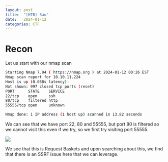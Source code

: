 ```yaml
---
layout: post
title:  "[HTB] Sau"
date:   2024-01-12
categories: CTF
---
```


# Recon

Let us start with our nmap scan
```bash
Starting Nmap 7.94 ( https://nmap.org ) at 2024-01-12 00:26 EST
Nmap scan report for 10.10.11.224
Host is up (0.058s latency).
Not shown: 997 closed tcp ports (reset)
PORT      STATE    SERVICE
22/tcp    open     ssh
80/tcp    filtered http
55555/tcp open     unknown

Nmap done: 1 IP address (1 host up) scanned in 13.82 seconds
```

We can see that we have port 22, 80 and 55555, but port 80 is filtered so we cannot visit this even if we try, so we first try visiting port 55555.

![](../uploads/htb-sau/image1.png)

We see that this is Request Baskets and upon searching about this, we find that there is an SSRF issue here that we can leverage. 


